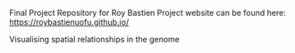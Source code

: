 Final Project Repository for Roy Bastien
Project website can be found here:
https://roybastienuofu.github.io/

Visualising spatial relationships in the genome